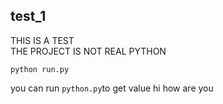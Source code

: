 ## test_1

THIS IS A TEST</br>
THE PROJECT IS NOT REAL PYTHON

```
python run.py
```

you can run ``python.py``to get value
hi how are you 
